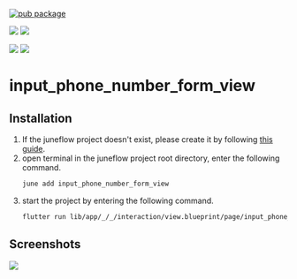 [![pub package](https://img.shields.io/pub/v/input_phone_number_form_view.svg)](https://pub.dartlang.org/packages/input_phone_number_form_view)

[![](https://img.shields.io/badge/Module-Hub-007bff?style=for-the-badge&logo=flutter)](https://module.juneflow.org/)
[![](https://img.shields.io/badge/View-Hub-007bff?style=for-the-badge&logo=flutter)](https://view.juneflow.org/)

[![](https://img.shields.io/badge/DISCORD-JOIN%20SERVER-5663F7?style=for-the-badge&logo=discord&logoColor=white)](https://discord.gg/zXXHvAXCug)
[![](https://img.shields.io/badge/KakaoTalk-Join%20Room-FEE500?style=for-the-badge&logo=kakao)](https://open.kakao.com/o/gEwrffbg)
# input_phone_number_form_view

##  Installation
1. If the juneflow project doesn't exist, please create it by following [this guide](https://doc.juneflow.org/).
2. open terminal in the juneflow project root directory, enter the following command.
    ```bash
    june add input_phone_number_form_view
    ```
3. start the project by entering the following command.
    ```bash
    flutter run lib/app/_/_/interaction/view.blueprint/page/input_phone_number_form_view/_/view.dart -d chrome
    ```

## Screenshots
![](https://github.com/juneview-songdo/input_phone_number_form_view/assets/21379657/3d269d42-0385-4fca-90a6-31be8ed0faf0)

